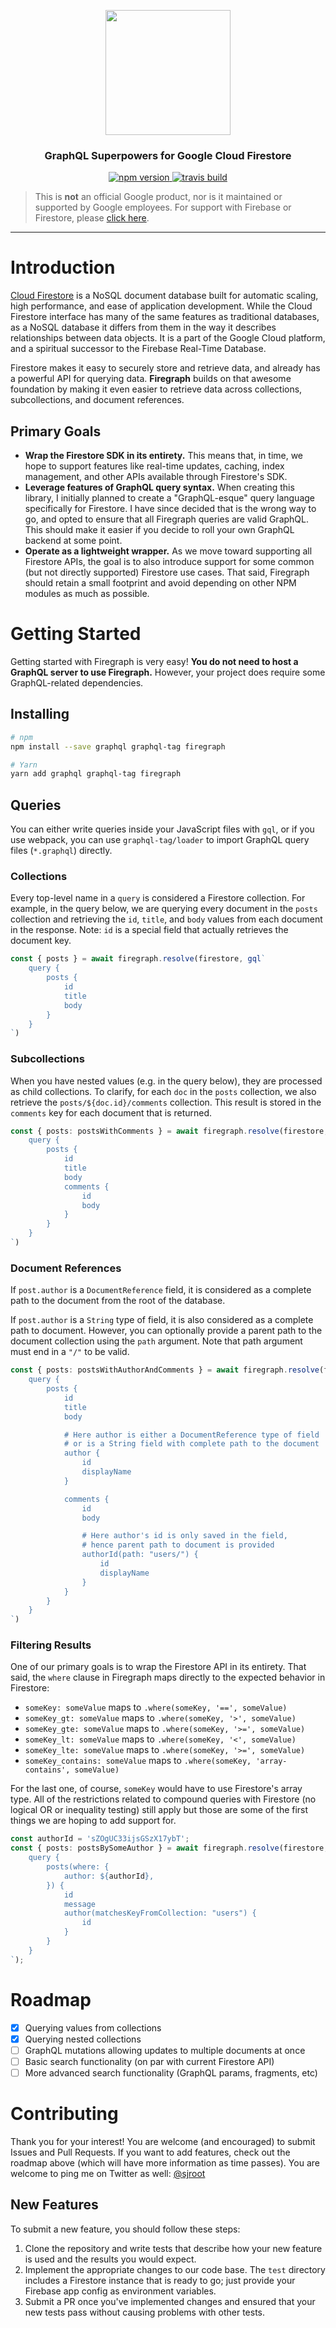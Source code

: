 <p align="center">
    <img src="https://raw.githubusercontent.com/sejr/firegraph/master/assets/logo.png" width="200px"/>
</p>
<h3 align="center">GraphQL Superpowers for Google Cloud Firestore</h3>

<p align="center">
    <a href="https://badge.fury.io/js/firegraph">
        <img src="https://badge.fury.io/js/firegraph.svg" alt="npm version" />
    </a>
    <a href="https://travis-ci.org/sejr/firegraph">
        <img src="https://travis-ci.org/sejr/firegraph.svg?branch=master" alt="travis build" />
    </a>
</p>

> This is **not** an official Google product, nor is it maintained or supported by Google employees. For support with Firebase or Firestore, please [click here](https://firebase.google.com/support/).

___

# Introduction

[Cloud Firestore](https://cloud.google.com/firestore/docs/) is a NoSQL document database built for automatic scaling, high performance, and ease of application development. While the Cloud Firestore interface has many of the same features as traditional databases, as a NoSQL database it differs from them in the way it describes relationships between data objects. It is a part of the Google Cloud platform, and a spiritual successor to the Firebase Real-Time Database.

Firestore makes it easy to securely store and retrieve data, and already has a powerful API for querying data. **Firegraph** builds on that awesome foundation by making it even easier to retrieve data across collections, subcollections, and document references.

## Primary Goals

- **Wrap the Firestore SDK in its entirety.** This means that, in time, we hope to support features like real-time updates, caching, index management, and other APIs available through Firestore's SDK.
- **Leverage features of GraphQL query syntax.** When creating this library, I initially planned to create a "GraphQL-esque" query language specifically for Firestore. I have since decided that is the wrong way to go, and opted to ensure that all Firegraph queries are valid GraphQL. This should make it easier if you decide to roll your own GraphQL backend at some point.
- **Operate as a lightweight wrapper.** As we move toward supporting all Firestore APIs, the goal is to also introduce support for some common (but not directly supported) Firestore use cases. That said, Firegraph should retain a small footprint and avoid depending on other NPM modules as much as possible.

# Getting Started

Getting started with Firegraph is very easy! **You do not need to host a GraphQL server to use Firegraph.** However, your project does require some GraphQL-related dependencies. 

## Installing

``` bash
# npm
npm install --save graphql graphql-tag firegraph

# Yarn
yarn add graphql graphql-tag firegraph
```

## Queries

You can either write queries inside your JavaScript files with `gql`, or if you use webpack, you can use `graphql-tag/loader` to import GraphQL query files (`*.graphql`) directly.

### Collections

Every top-level name in a `query` is considered a Firestore collection. For
example, in the query below, we are querying every document in the `posts`
collection and retrieving the `id`, `title`, and `body` values from each
document in the response. Note: `id` is a special field that actually retrieves
the document key.

``` typescript
const { posts } = await firegraph.resolve(firestore, gql`
    query {
        posts {
            id
            title
            body
        }
    }
`)
```

### Subcollections

When you have nested values (e.g. in the query below), they are processed
as child collections. To clarify, for each `doc` in the `posts` collection,
we also retrieve the `posts/${doc.id}/comments` collection. This result is
stored in the `comments` key for each document that is returned.

``` typescript
const { posts: postsWithComments } = await firegraph.resolve(firestore, gql`
    query {
        posts {
            id
            title
            body
            comments {
                id
                body
            }
        }
    }
`)
```

### Document References

If `post.author` is a `DocumentReference` field, it is considered as a complete path to the document from the root of the database.

If `post.author` is a `String` type of field, it is also considered as a complete path to document. However, you can optionally provide a parent path to the document collection using the `path` argument. Note that path argument must end in a `"/"` to be valid.

``` typescript
const { posts: postsWithAuthorAndComments } = await firegraph.resolve(firestore, gql`
    query {
        posts {
            id
            title
            body

            # Here author is either a DocumentReference type of field
            # or is a String field with complete path to the document
            author {
                id
                displayName
            }

            comments {
                id
                body

                # Here author's id is only saved in the field,
                # hence parent path to document is provided
                authorId(path: "users/") {
                    id
                    displayName
                }
            }
        }
    }
`)
```

### Filtering Results

One of our primary goals is to wrap the Firestore API in its entirety. That said, the `where`
clause in Firegraph maps directly to the expected behavior in Firestore:

- `someKey: someValue` maps to `.where(someKey, '==', someValue)`
- `someKey_gt: someValue` maps to `.where(someKey, '>', someValue)`
- `someKey_gte: someValue` maps to `.where(someKey, '>=', someValue)`
- `someKey_lt: someValue` maps to `.where(someKey, '<', someValue)`
- `someKey_lte: someValue` maps to `.where(someKey, '>=', someValue)`
- `someKey_contains: someValue` maps to `.where(someKey, 'array-contains', someValue)`

For the last one, of course, `someKey` would have to use Firestore's array type. All of the restrictions
related to compound queries with Firestore (no logical OR or inequality testing) still apply but those
are some of the first things we are hoping to add support for.

``` typescript
const authorId = 'sZOgUC33ijsGSzX17ybT';
const { posts: postsBySomeAuthor } = await firegraph.resolve(firestore, gql`
    query {
        posts(where: {
            author: ${authorId},
        }) {
            id
            message
            author(matchesKeyFromCollection: "users") {
                id
            }
        }
    }
`);
```


# Roadmap

- [x] Querying values from collections
- [x] Querying nested collections
- [ ] GraphQL mutations allowing updates to multiple documents at once
- [ ] Basic search functionality (on par with current Firestore API)
- [ ] More advanced search functionality (GraphQL params, fragments, etc)

# Contributing

Thank you for your interest! You are welcome (and encouraged) to submit Issues and Pull Requests. If you want to add features, check out the roadmap above (which will have more information as time passes). You are welcome to ping me on Twitter as well: [@sjroot](https://twitter.com/sjroot)

## New Features

To submit a new feature, you should follow these steps:

1. Clone the repository and write tests that describe how your new feature is used and the results you would expect.
2. Implement the appropriate changes to our code base. The `test` directory includes a Firestore instance that is ready to go; just provide your Firebase app config as environment variables.
3. Submit a PR once you've implemented changes and ensured that your new tests pass without causing problems with other tests.
